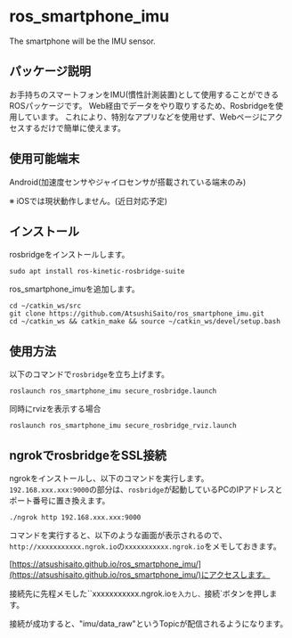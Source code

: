 # ros_smartphone_imu
The smartphone will be the IMU sensor.

## パッケージ説明
お手持ちのスマートフォンをIMU(慣性計測装置)として使用することができるROSパッケージです。
Web経由でデータをやり取りするため、Rosbridgeを使用しています。
これにより、特別なアプリなどを使用せず、Webページにアクセスするだけで簡単に使えます。

## 使用可能端末
Android(加速度センサやジャイロセンサが搭載されている端末のみ)

※ iOSでは現状動作しません。(近日対応予定)

## インストール

rosbridgeをインストールします。
```
sudo apt install ros-kinetic-rosbridge-suite
```
ros_smartphone_imuを追加します。
```
cd ~/catkin_ws/src
git clone https://github.com/AtsushiSaito/ros_smartphone_imu.git
cd ~/catkin_ws && catkin_make && source ~/catkin_ws/devel/setup.bash
```

## 使用方法
以下のコマンドで`rosbridge`を立ち上げます。
```
roslaunch ros_smartphone_imu secure_rosbridge.launch
```
同時にrvizを表示する場合
```
roslaunch ros_smartphone_imu secure_rosbridge_rviz.launch
```

## ngrokでrosbridgeをSSL接続

ngrokをインストールし、以下のコマンドを実行します。
`192.168.xxx.xxx:9000`の部分は、`rosbridge`が起動しているPCのIPアドレスとポート番号に置き換えます。
```
./ngrok http 192.168.xxx.xxx:9000
```

コマンドを実行すると、以下のような画面が表示されるので、`http://xxxxxxxxxxx.ngrok.io`の`xxxxxxxxxxx.ngrok.io`をメモしておきます。

[https://atsushisaito.github.io/ros_smartphone_imu/](https://atsushisaito.github.io/ros_smartphone_imu/)にアクセスします。

接続先に先程メモした``xxxxxxxxxxx.ngrok.io`を入力し、`接続`ボタンを押します。

接続が成功すると、"imu/data_raw"というTopicが配信されるようになります。
